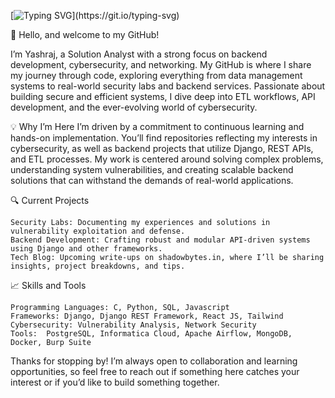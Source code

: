 [![Typing SVG](https://readme-typing-svg.demolab.com/?lines=Hello,+I+am+Yashraj+Sinha+!!)](https://git.io/typing-svg)

👋 Hello, and welcome to my GitHub!

I’m Yashraj, a Solution Analyst with a strong focus on backend development, cybersecurity, and networking. My GitHub is where I share my journey through code, exploring everything from data management systems to real-world security labs and backend services. Passionate about building secure and efficient systems, I dive deep into ETL workflows, API development, and the ever-evolving world of cybersecurity.

💡 Why I’m Here
I’m driven by a commitment to continuous learning and hands-on implementation. You’ll find repositories reflecting my interests in cybersecurity, as well as backend projects that utilize Django, REST APIs, and ETL processes. My work is centered around solving complex problems, understanding system vulnerabilities, and creating scalable backend solutions that can withstand the demands of real-world applications.

🔍 Current Projects

    Security Labs: Documenting my experiences and solutions in vulnerability exploitation and defense.
    Backend Development: Crafting robust and modular API-driven systems using Django and other frameworks.
    Tech Blog: Upcoming write-ups on shadowbytes.in, where I’ll be sharing insights, project breakdowns, and tips.

📈 Skills and Tools

    Programming Languages: C, Python, SQL, Javascript
    Frameworks: Django, Django REST Framework, React JS, Tailwind
    Cybersecurity: Vulnerability Analysis, Network Security
    Tools:  PostgreSQL, Informatica Cloud, Apache Airflow, MongoDB, Docker, Burp Suite

Thanks for stopping by! I’m always open to collaboration and learning opportunities, so feel free to reach out if something here catches your interest or if you’d like to build something together.
